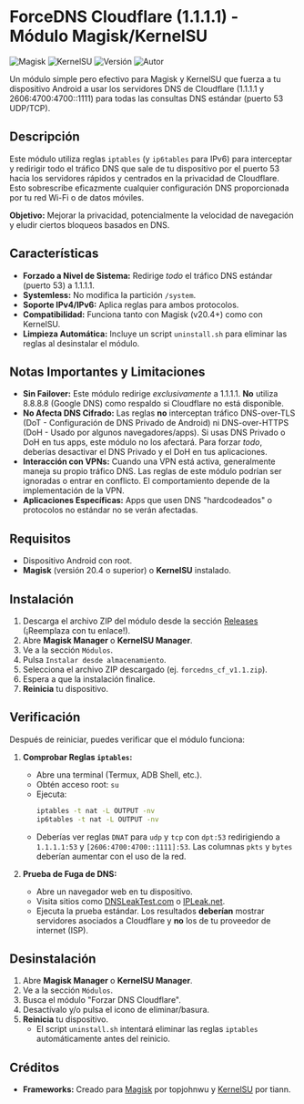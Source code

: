 # ForceDNS Cloudflare (1.1.1.1) - Módulo Magisk/KernelSU

![Magisk](https://img.shields.io/badge/Magisk-%3E%3D20.4-green.svg)
![KernelSU](https://img.shields.io/badge/KernelSU-Compatible-blue.svg)
![Versión](https://img.shields.io/badge/Versión-1.1-blue)
![Autor](https://img.shields.io/badge/Autor-LuferOS%20-lightgrey)

Un módulo simple pero efectivo para Magisk y KernelSU que fuerza a tu dispositivo Android a usar los servidores DNS de Cloudflare (1.1.1.1 y 2606:4700:4700::1111) para todas las consultas DNS estándar (puerto 53 UDP/TCP).

## Descripción

Este módulo utiliza reglas `iptables` (y `ip6tables` para IPv6) para interceptar y redirigir todo el tráfico DNS que sale de tu dispositivo por el puerto 53 hacia los servidores rápidos y centrados en la privacidad de Cloudflare. Esto sobrescribe eficazmente cualquier configuración DNS proporcionada por tu red Wi-Fi o de datos móviles.

**Objetivo:** Mejorar la privacidad, potencialmente la velocidad de navegación y eludir ciertos bloqueos basados en DNS.

## Características

* **Forzado a Nivel de Sistema:** Redirige *todo* el tráfico DNS estándar (puerto 53) a 1.1.1.1.
* **Systemless:** No modifica la partición `/system`.
* **Soporte IPv4/IPv6:** Aplica reglas para ambos protocolos.
* **Compatibilidad:** Funciona tanto con Magisk (v20.4+) como con KernelSU.
* **Limpieza Automática:** Incluye un script `uninstall.sh` para eliminar las reglas al desinstalar el módulo.

## Notas Importantes y Limitaciones

* **Sin Failover:** Este módulo redirige *exclusivamente* a 1.1.1.1. **No** utiliza 8.8.8.8 (Google DNS) como respaldo si Cloudflare no está disponible.
* **No Afecta DNS Cifrado:** Las reglas **no** interceptan tráfico DNS-over-TLS (DoT - Configuración de DNS Privado de Android) ni DNS-over-HTTPS (DoH - Usado por algunos navegadores/apps). Si usas DNS Privado o DoH en tus apps, este módulo no los afectará. Para forzar *todo*, deberías desactivar el DNS Privado y el DoH en tus aplicaciones.
* **Interacción con VPNs:** Cuando una VPN está activa, generalmente maneja su propio tráfico DNS. Las reglas de este módulo podrían ser ignoradas o entrar en conflicto. El comportamiento depende de la implementación de la VPN.
* **Aplicaciones Específicas:** Apps que usen DNS "hardcodeados" o protocolos no estándar no se verán afectadas.

## Requisitos

* Dispositivo Android con root.
* **Magisk** (versión 20.4 o superior) o **KernelSU** instalado.

## Instalación

1.  Descarga el archivo ZIP del módulo desde la sección [Releases](https://github.com/TU_USUARIO/TU_REPOSITORIO/releases) (¡Reemplaza con tu enlace!).
2.  Abre **Magisk Manager** o **KernelSU Manager**.
3.  Ve a la sección `Módulos`.
4.  Pulsa `Instalar desde almacenamiento`.
5.  Selecciona el archivo ZIP descargado (ej. `forcedns_cf_v1.1.zip`).
6.  Espera a que la instalación finalice.
7.  **Reinicia** tu dispositivo.

## Verificación

Después de reiniciar, puedes verificar que el módulo funciona:

1.  **Comprobar Reglas `iptables`:**
    * Abre una terminal (Termux, ADB Shell, etc.).
    * Obtén acceso root: `su`
    * Ejecuta:
        ```bash
        iptables -t nat -L OUTPUT -nv
        ip6tables -t nat -L OUTPUT -nv
        ```
    * Deberías ver reglas `DNAT` para `udp` y `tcp` con `dpt:53` redirigiendo a `1.1.1.1:53` y `[2606:4700:4700::1111]:53`. Las columnas `pkts` y `bytes` deberían aumentar con el uso de la red.

2.  **Prueba de Fuga de DNS:**
    * Abre un navegador web en tu dispositivo.
    * Visita sitios como [DNSLeakTest.com](https://www.dnsleaktest.com/) o [IPLeak.net](https://ipleak.net/).
    * Ejecuta la prueba estándar. Los resultados **deberían** mostrar servidores asociados a Cloudflare y **no** los de tu proveedor de internet (ISP).

## Desinstalación

1.  Abre **Magisk Manager** o **KernelSU Manager**.
2.  Ve a la sección `Módulos`.
3.  Busca el módulo "Forzar DNS Cloudflare".
4.  Desactívalo y/o pulsa el icono de eliminar/basura.
5.  **Reinicia** tu dispositivo.
    * El script `uninstall.sh` intentará eliminar las reglas `iptables` automáticamente antes del reinicio.

## Créditos
* **Frameworks:** Creado para [Magisk](https://github.com/topjohnwu/Magisk) por topjohnwu y [KernelSU](https://github.com/tiann/KernelSU) por tiann.
